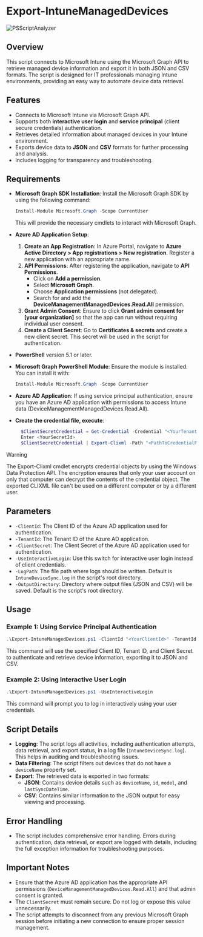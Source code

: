 # Export-IntuneManagedDevices

![PSScriptAnalyzer](https://github.com/tim-atkinson/IntuneDeviceExport/actions/workflows/ci-workflow-psscriptanalyzer.yml/badge.svg)

## Overview
This script connects to Microsoft Intune using the Microsoft Graph API to retrieve managed device information and export it in both JSON and CSV formats. The script is designed for IT professionals managing Intune environments, providing an easy way to automate device data retrieval.

## Features
- Connects to Microsoft Intune via Microsoft Graph API.
- Supports both **interactive user login** and **service principal** (client secure credentials) authentication.
- Retrieves detailed information about managed devices in your Intune environment.
- Exports device data to **JSON** and **CSV** formats for further processing and analysis.
- Includes logging for transparency and troubleshooting.

## Requirements
- **Microsoft Graph SDK Installation**: Install the Microsoft Graph SDK by using the following command:
  ```powershell
  Install-Module Microsoft.Graph -Scope CurrentUser
  ```
  This will provide the necessary cmdlets to interact with Microsoft Graph.
- **Azure AD Application Setup**:
  1. **Create an App Registration**: In Azure Portal, navigate to **Azure Active Directory > App registrations > New registration**. Register a new application with an appropriate name.
  2. **API Permissions**: After registering the application, navigate to **API Permissions**.
     - Click on **Add a permission**.
     - Select **Microsoft Graph**.
     - Choose **Application permissions** (not delegated).
     - Search for and add the **DeviceManagementManagedDevices.Read.All** permission.
  3. **Grant Admin Consent**: Ensure to click **Grant admin consent for [your organization]** so that the app can run without requiring individual user consent.
  4. **Create a Client Secret**: Go to **Certificates & secrets** and create a new client secret. This secret will be used in the script for authentication.
- **PowerShell** version 5.1 or later.
- **Microsoft Graph PowerShell Module**: Ensure the module is installed. You can install it with:
  ```powershell
  Install-Module Microsoft.Graph -Scope CurrentUser
  ```
- **Azure AD Application**: If using service principal authentication, ensure you have an Azure AD application with permissions to access Intune data (DeviceManagementManagedDevices.Read.All).

- **Create the credential file, execute**:
  ```powershell
    $ClientSecretCredential = Get-Credential -Credential "<YourTenantId>"
    Enter <YourSecretId>
    $ClientSecretCredential | Export-Clixml -Path "<PathToCredentialFile>"
  ```
> [!WARNING]
> The Export-Clixml cmdlet encrypts credential objects by using the Windows Data Protection API. The encryption ensures that only your user account on only that computer can decrypt the contents of the credential object. The exported CLIXML file can't be used on a different computer or by a different user.

## Parameters
- `-ClientId`: The Client ID of the Azure AD application used for authentication.
- `-TenantId`: The Tenant ID of the Azure AD application.
- `-ClientSecret`: The Client Secret of the Azure AD application used for authentication.
- `-UseInteractiveLogin`: Use this switch for interactive user login instead of client credentials.
- `-LogPath`: The file path where logs should be written. Default is `IntuneDeviceSync.log` in the script's root directory.
- `-OutputDirectory`: Directory where output files (JSON and CSV) will be saved. Default is the script's root directory.

## Usage

### Example 1: Using Service Principal Authentication
```powershell
.\Export-IntuneManagedDevices.ps1 -ClientId "<YourClientId>" -TenantId "<YourTenantId>" -ClientSecret "<YourClientSecret>"
```
This command will use the specified Client ID, Tenant ID, and Client Secret to authenticate and retrieve device information, exporting it to JSON and CSV.

### Example 2: Using Interactive User Login
```powershell
.\Export-IntuneManagedDevices.ps1 -UseInteractiveLogin
```
This command will prompt you to log in interactively using your user credentials.

## Script Details
- **Logging**: The script logs all activities, including authentication attempts, data retrieval, and export status, in a log file (`IntuneDeviceSync.log`). This helps in auditing and troubleshooting issues.
- **Data Filtering**: The script filters out devices that do not have a `deviceName` property set.
- **Export**: The retrieved data is exported in two formats:
  - **JSON**: Contains device details such as `deviceName`, `id`, `model`, and `lastSyncDateTime`.
  - **CSV**: Contains similar information to the JSON output for easy viewing and processing.

## Error Handling
- The script includes comprehensive error handling. Errors during authentication, data retrieval, or export are logged with details, including the full exception information for troubleshooting purposes.

## Important Notes
- Ensure that the Azure AD application has the appropriate API permissions (`DeviceManagementManagedDevices.Read.All`) and that admin consent is granted.
- The `ClientSecret` must remain secure. Do not log or expose this value unnecessarily.
- The script attempts to disconnect from any previous Microsoft Graph session before initiating a new connection to ensure proper session management.
